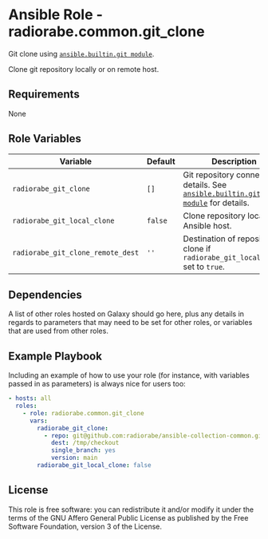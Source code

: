 # Ansible Role - radiorabe.common.git_clone

Git clone using [`ansible.builtin.git module`](https://docs.ansible.com/ansible/latest/collections/ansible/builtin/git_module.html).

Clone git repository locally or on remote host.

## Requirements

None

## Role Variables

| Variable | Default | Description |
| -------- | ------- | ----------- |
| `radiorabe_git_clone` | `[]` | Git repository connection details. See [`ansible.builtin.git module`](https://docs.ansible.com/ansible/latest/collections/ansible/builtin/git_module.html) for details. |
| `radiorabe_git_local_clone` | `false` | Clone repository locally on Ansible host. |
| `radiorabe_git_clone_remote_dest` | `''` | Destination of repository clone if `radiorabe_git_local_clone` set to `true`. |

## Dependencies

A list of other roles hosted on Galaxy should go here, plus any details in regards to parameters that may need to be set for other roles, or variables that are used from other roles.

## Example Playbook

Including an example of how to use your role (for instance, with variables passed in as parameters) is always nice for users too:

```yaml
- hosts: all
  roles:
    - role: radiorabe.common.git_clone
      vars:
        radiorabe_git_clone:
          - repo: git@github.com:radiorabe/ansible-collection-common.git
            dest: /tmp/checkout
            single_branch: yes
            version: main
        radiorabe_git_local_clone: false
```

## License

This role is free software: you can redistribute it and/or modify it under the terms of the GNU Affero General Public License as published by the Free Software Foundation, version 3 of the License.
